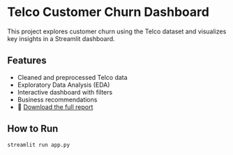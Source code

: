 # Telco Customer Churn Dashboard

This project explores customer churn using the Telco dataset and visualizes key insights in a Streamlit dashboard.

## Features
- Cleaned and preprocessed Telco data
- Exploratory Data Analysis (EDA)
- Interactive dashboard with filters
- Business recommendations
- 📄 [Download the full report](Telco_Churn_Dissertation_Style_Report.docx)

## How to Run
```bash
streamlit run app.py
